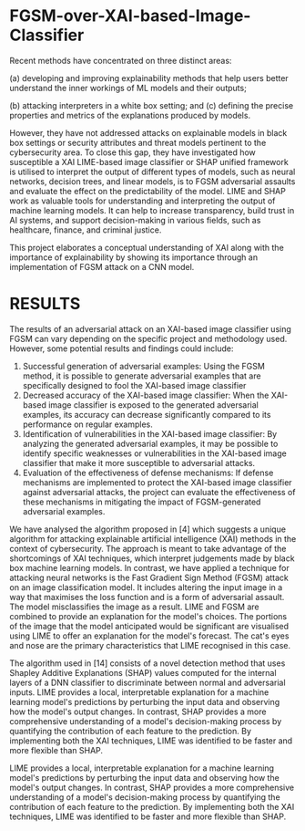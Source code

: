 # FGSM-over-XAI-based-Image-Classifier

Recent methods have concentrated on three distinct areas: 

(a) developing and improving explainability methods that help users better understand the inner workings of ML models and their outputs; 

(b) attacking interpreters in a white box setting; and (c) defining the precise properties and metrics of the explanations produced by models. 

However, they have not addressed attacks on explainable models in black box settings or security attributes and threat models pertinent to the cybersecurity area. 
To close this gap, they have investigated how susceptible a XAI LIME-based image classifier or SHAP unified framework 
is utilised to interpret the output of different types of models, such as neural networks, decision trees, and linear models,
is to FGSM adversarial assaults and evaluate the effect on the predictability of the model. LIME and SHAP work as valuable 
tools for understanding and interpreting the output of machine learning models. It can help to increase transparency, 
build trust in AI systems, and support decision-making in various fields, such as healthcare, finance, and criminal justice.

This project elaborates a conceptual understanding of XAI along with the importance of explainability by showing its importance 
through an implementation of FGSM attack on a CNN model.

# RESULTS 
The results of an adversarial attack on an XAI-based image classifier using FGSM can vary depending on the specific project 
and methodology used. However, some potential results and findings could include:
1. Successful generation of adversarial examples: Using the FGSM method, it is possible to generate adversarial examples 
   that are specifically designed to fool the XAI-based image classifier
2. Decreased accuracy of the XAI-based image classifier: When the XAI-based image classifier is exposed to the generated 
   adversarial examples, its accuracy can decrease significantly compared to its performance on regular examples.
3. Identification of vulnerabilities in the XAI-based image classifier: By analyzing the generated adversarial examples, 
   it may be possible to identify specific weaknesses or vulnerabilities in the XAI-based image classifier that make it 
   more susceptible to adversarial attacks.
4. Evaluation of the effectiveness of defense mechanisms: If defense mechanisms are implemented to protect the XAI-based image classifier
   against adversarial attacks, the project can evaluate the effectiveness of these mechanisms in mitigating the impact of FGSM-generated
   adversarial examples.
   
 We have analysed the algorithm proposed in [4] which suggests a unique algorithm for attacking explainable artificial intelligence 
 (XAI) methods in the context of cybersecurity. The approach is meant to take advantage of the shortcomings of XAI techniques, 
 which interpret judgements made by black box machine learning models.
 In contrast, we have applied a technique for attacking neural networks is the Fast Gradient Sign Method (FGSM) attack on an
 image classification model. It includes altering the input image in a way that maximises the loss function and is a form of 
 adversarial assault. The model misclassifies the image as a result.
 LIME and FGSM are combined to provide an explanation for the model's choices. The portions of the image that the model anticipated 
 would be significant are visualised using LIME to offer an explanation for the model's forecast. The cat's eyes and nose are the 
 primary characteristics that LIME recognised in this case.
 
 
The algorithm used in [14] consists of a novel detection method that uses Shapley Additive Explanations (SHAP) values computed for
the internal layers of a DNN classifier to discriminate between normal and adversarial inputs.
LIME provides a local, interpretable explanation for a machine learning model's predictions by perturbing the input data and observing 
how the model's output changes. In contrast, SHAP provides a more comprehensive understanding of a model's decision-making process by 
quantifying the contribution of each feature to the prediction. By implementing both the XAI techniques, LIME was identified to be faster and more flexible than SHAP.

LIME provides a local, interpretable explanation for a machine learning model's predictions by perturbing the input data and observing 
how the model's output changes. In contrast, SHAP provides a more comprehensive understanding of a model's decision-making process by 
quantifying the contribution of each feature to the prediction. By implementing both the XAI techniques, LIME was identified to be faster
and more flexible than SHAP.
